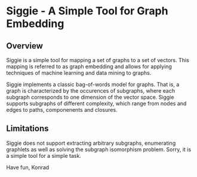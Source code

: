 
# Siggie - A Simple Tool for Graph Embedding

## Overview

Siggie is a simple tool for mapping a set of graphs to a set of
vectors. This mapping is referred to as graph embedding and allows for
applying techniques of machine learning and data mining to graphs.

Siggie implements a classic bag-of-words model for graphs. That is, a
graph is characterized by the occurences of subgraphs, where each
subgraph corresponds to one dimension of the vector space. Siggie
supports subgraphs of different complexity, which range from nodes and
edges to paths, componenents and closures.

## Limitations

Siggie does not support extracting arbitrary subgraphs, enumerating
graphlets as well as solving the subgraph isomorphism problem. Sorry,
it is a simple tool for a simple task.

Have fun, Konrad
